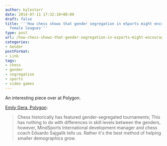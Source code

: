 ```yaml
---
author: kylestarr
date: 2014-07-11 17:32:18+00:00
draft: false
title: '''How chess shows that gender segregation in eSports might encourage more
  female leagues'''
type: post
url: /how-chess-shows-that-gender-segregation-in-esports-might-encourage-more-female-leagues/
categories:
- Gender
postFormat:
- Link
tags:
- chess
- gender
- segregation
- sports
- video games
---
```


An interesting piece over at Polygon.

[Emily Gera, Polygon](http://www.polygon.com/2014/7/11/5870331/esports-gender-league-of-legends-starcraft-female-leagues):



<blockquote>Chess historically has featured gender-segregated tournaments; This has nothing to do with differences in skill levels between the genders, however, MindSports International development manager and chess coach Eduardo Sajgalik tells us. Rather it's the best method of helping smaller demographics grow.</blockquote>
